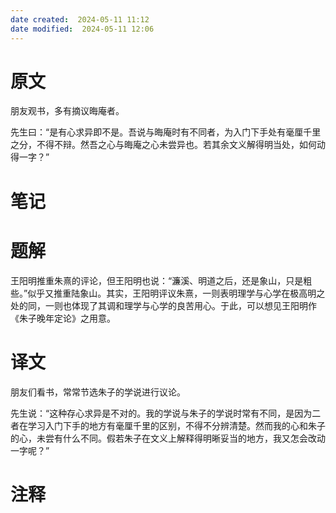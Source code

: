 ```yaml
---
date created:  2024-05-11 11:12
date modified:  2024-05-11 12:06
---
```

# 原文
朋友观书，多有摘议晦庵者。

先生曰：“是有心求异即不是。吾说与晦庵时有不同者，为入门下手处有毫厘千里之分，不得不辩。然吾之心与晦庵之心未尝异也。若其余文义解得明当处，如何动得一字？”
# 笔记

# 题解
王阳明推重朱熹的评论，但王阳明也说：“濂溪、明道之后，还是象山，只是粗些。”似乎又推重陆象山。其实，王阳明评议朱熹，一则表明理学与心学在极高明之处的同，一则也体现了其调和理学与心学的良苦用心。于此，可以想见王阳明作《朱子晚年定论》之用意。
# 译文
朋友们看书，常常节选朱子的学说进行议论。

先生说：“这种存心求异是不对的。我的学说与朱子的学说时常有不同，是因为二者在学习入门下手的地方有毫厘千里的区别，不得不分辨清楚。然而我的心和朱子的心，未尝有什么不同。假若朱子在文义上解释得明晰妥当的地方，我又怎会改动一字呢？”
# 注释